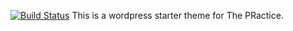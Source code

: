 [![Build Status](https://travis-ci.org/Automattic/_s.svg?branch=master)](https://travis-ci.org/Automattic/_s)
This is a wordpress starter theme for The PRactice.
